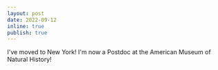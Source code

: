 ```yaml
---
layout: post
date: 2022-09-12
inline: true
publish: true
---
```


I've moved to New York! I'm now a Postdoc at the American Museum of Natural History!
